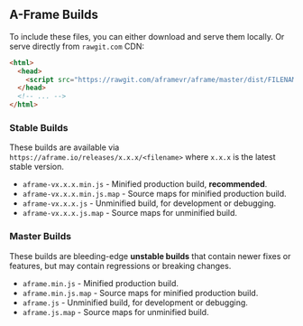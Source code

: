 ## A-Frame Builds

To include these files, you can either download and serve them locally. Or
serve directly from `rawgit.com` CDN:

```html
<html>
  <head>
    <script src="https://rawgit.com/aframevr/aframe/master/dist/FILENAME"></script>
  </head>
  <!-- ... -->
</html>
```

### Stable Builds

These builds are available via `https://aframe.io/releases/x.x.x/<filename>`
where `x.x.x` is the latest stable version.

- `aframe-vx.x.x.min.js` - Minified production build, **recommended**.
- `aframe-vx.x.x.min.js.map` - Source maps for minified production build.
- `aframe-vx.x.x.js` - Unminified build, for development or debugging.
- `aframe-vx.x.x.js.map` - Source maps for unminified build.

### Master Builds

These builds are bleeding-edge **unstable builds** that contain newer fixes or
features, but may contain regressions or breaking changes.

- `aframe.min.js` - Minified production build.
- `aframe.min.js.map` - Source maps for minified production build.
- `aframe.js` - Unminified build, for development or debugging.
- `aframe.js.map` - Source maps for unminified build.
